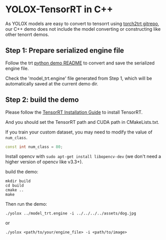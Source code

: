 # YOLOX-TensorRT in C++

As YOLOX models are easy to convert to tensorrt using [torch2trt gitrepo](https://github.com/NVIDIA-AI-IOT/torch2trt),
our C++ demo does not include the model converting or constructing like other tenorrt demos.

## Step 1: Prepare serialized engine file

Follow the trt [python demo README](https://github.com/Megvii-BaseDetection/YOLOX/blob/main/demo/TensorRT/python/README.md) to convert and save the serialized engine file.

Check the 'model_trt.engine' file generated from Step 1, which will be automatically saved at the current demo dir.

## Step 2: build the demo

Please follow the [TensorRT Installation Guide](https://docs.nvidia.com/deeplearning/tensorrt/install-guide/index.html) to install TensorRT.

And you should set the TensorRT path and CUDA path in CMakeLists.txt.

If you train your custom dataset, you may need to modify the value of `num_class`.

```c++
const int num_class = 80;
```

Install opencv with `sudo apt-get install libopencv-dev` (we don't need a higher version of opencv like v3.3+).

build the demo:

```shell
mkdir build
cd build
cmake ..
make
```

Then run the demo:

```shell
./yolox ../model_trt.engine -i ../../../../assets/dog.jpg
```

or

```shell
./yolox <path/to/your/engine_file> -i <path/to/image>
```
